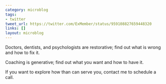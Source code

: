 ```yaml
---
category: microblog
tags:
- twitter
tweet_url: https://twitter.com/ExMember/status/959108827659448320
links: []
layout: microblog
---
```

Doctors, dentists, and psychologists are restorative; find out what is wrong and how to fix it.

Coaching is generative; find out what you want and how to have it.

If you want to explore how than can serve you, contact me to schedule a call.
